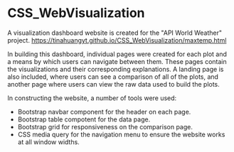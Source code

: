 # CSS_WebVisualization

A visualization dashboard website is created for the "API World Weather" project. 
https://tinahuangyt.github.io/CSS_WebVisualization/maxtemp.html

In building this dashboard, individual pages were created for each plot and a means by which users can navigate between them. These pages contain the visualizations and their corresponding explanations. A landing page is also included, where users can see a comparison of all of the plots, and another page where users can view the raw data used to build the plots.

In constructing the website, a number of tools were used:
- Bootstrap navbar component for the header on each page.
- Bootstrap table compotent for the data page.
- Bootstrap grid for responsiveness on the comparison page.
- CSS media query for the navigation menu to ensure the website works at all window widths. 
